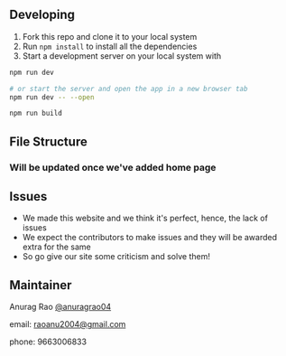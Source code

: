 ## Developing

1. Fork this repo and clone it to your local system
2. Run `npm install` to install all the dependencies
3. Start a development server on your local system with

```bash
npm run dev

# or start the server and open the app in a new browser tab
npm run dev -- --open
```

```bash
npm run build
```

## File Structure

### Will be updated once we've added home page

## Issues

- We made this website and we think it's perfect, hence, the lack of issues
- We expect the contributors to make issues and they will be awarded extra for the same
- So go give our site some criticism and solve them!

## Maintainer

Anurag Rao [@anuragrao04](https://github.com/anuragrao04)

email: [raoanu2004@gmail.com](mailto:raoanu2004@gmail.com)

phone: 9663006833
